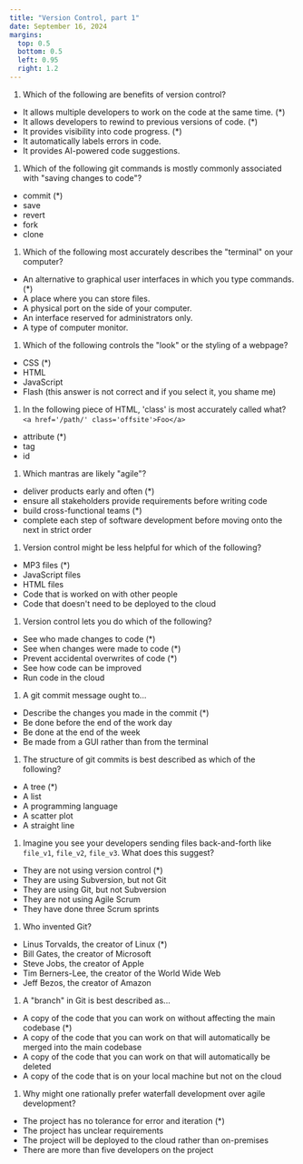 ```yaml
---
title: "Version Control, part 1"
date: September 16, 2024
margins:
  top: 0.5
  bottom: 0.5
  left: 0.95
  right: 1.2
---
```



1. Which of the following are benefits of version control?

- It allows multiple developers to work on the code at the same time. (*)
- It allows developers to rewind to previous versions of code. (*)
- It provides visibility into code progress. (*)
- It automatically labels errors in code.
- It provides AI-powered code suggestions.


1. Which of the following git commands is mostly commonly associated
   with "saving changes to code"?

- commit (*)
- save
- revert
- fork
- clone

1. Which of the following most accurately describes the "terminal"
   on your computer?

- An alternative to graphical user interfaces in which you type commands. (*)
- A place where you can store files.
- A physical port on the side of your computer.
- An interface reserved for administrators only.
- A type of computer monitor.

1. Which of the following controls the "look" or the styling of a webpage?

- CSS (*)
- HTML
- JavaScript
- Flash (this answer is not correct and if you select it, you shame me)

1. In the following piece of HTML, 'class' is most accurately called what? `<a href='/path/' class='offsite'>Foo</a>`

- attribute (*)
- tag
- id

1. Which mantras are likely "agile"?

- deliver products early and often (*)
- ensure all stakeholders provide requirements before writing code
- build cross-functional teams (*)
- complete each step of software development before moving onto the next in strict order

1. Version control might be less helpful for which of the following?

- MP3 files (*)
- JavaScript files
- HTML files
- Code that is worked on with other people
- Code that doesn't need to be deployed to the cloud

1. Version control lets you do which of the following?

- See who made changes to code (*)
- See when changes were made to code (*)
- Prevent accidental overwrites of code (*)
- See how code can be improved
- Run code in the cloud

1. A git commit message ought to...

- Describe the changes you made in the commit (*)
- Be done before the end of the work day
- Be done at the end of the week
- Be made from a GUI rather than from the terminal

1. The structure of git commits is best described as which of the following?

- A tree (*)
- A list
- A programming language
- A scatter plot
- A straight line

1. Imagine you see your developers sending files back-and-forth like `file_v1`, `file_v2`, `file_v3`.
   What does this suggest?

- They are not using version control (*)
- They are using Subversion, but not Git
- They are using Git, but not Subversion
- They are not using Agile Scrum
- They have done three Scrum sprints

1. Who invented Git?

- Linus Torvalds, the creator of Linux (*)
- Bill Gates, the creator of Microsoft
- Steve Jobs, the creator of Apple
- Tim Berners-Lee, the creator of the World Wide Web
- Jeff Bezos, the creator of Amazon

1. A "branch" in Git is best described as...

- A copy of the code that you can work on without affecting the main codebase (*)
- A copy of the code that you can work on that will automatically be merged into the main codebase
- A copy of the code that you can work on that will automatically be deleted
- A copy of the code that is on your local machine but not on the cloud

1. Why might one rationally prefer waterfall development over agile development?

- The project has no tolerance for error and iteration (*)
- The project has unclear requirements
- The project will be deployed to the cloud rather than on-premises
- There are more than five developers on the project